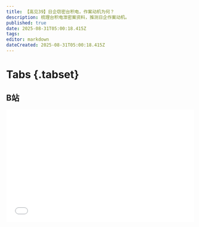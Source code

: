 ```yaml
---
title: 【高见39】日企窃密台积电，作案动机为何？
description: 梳理台积电泄密案资料，推测日企作案动机。
published: true
date: 2025-08-31T05:00:18.415Z
tags: 
editor: markdown
dateCreated: 2025-08-31T05:00:18.415Z
---
```


# Tabs {.tabset}

## B站

<div style="position: relative; padding: 30% 45%;">
<iframe style="position: absolute; width: 100%; height: 100%; left: 0; top: 0;" src="//player.bilibili.com/player.html?&bvid=BV1CWYnzAEU5&page=1&as_wide=1&high_quality=1&danmaku=1&autoplay=0" scrolling="no" border="0" frameborder="no" framespacing="0" allowfullscreen="true"></iframe>
</div>


#